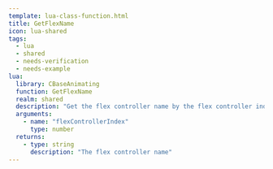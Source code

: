 ```yaml
---
template: lua-class-function.html
title: GetFlexName
icon: lua-shared
tags:
  - lua
  - shared
  - needs-verification
  - needs-example
lua:
  library: CBaseAnimating
  function: GetFlexName
  realm: shared
  description: "Get the flex controller name by the flex controller index"
  arguments:
    - name: "flexControllerIndex"
      type: number
  returns:
    - type: string
      description: "The flex controller name"
---
```

